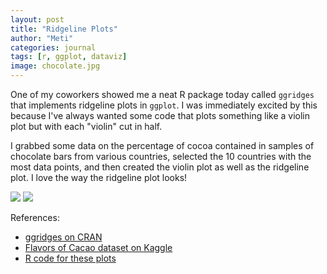 ```yaml
---
layout: post
title: "Ridgeline Plots"
author: "Meti"
categories: journal
tags: [r, ggplot, dataviz]
image: chocolate.jpg
---
```


One of my coworkers showed me a neat R package today called `ggridges` that implements ridgeline plots in `ggplot`. I was immediately excited by this because I've always wanted some code that plots something like a violin plot but with each "violin" cut in half.

I grabbed some data on the percentage of cocoa contained in samples of chocolate bars from various countries, selected the 10 countries with the most data points, and then created the violin plot as well as the ridgeline plot. I love the way the ridgeline plot looks!

![](https://meticulousdatascience.com/assets/img/chocolate_violin.png)
![](https://meticulousdatascience.com/assets/img/chocolate_ridgeline.png)

References:

- [ggridges on CRAN](https://cran.r-project.org/web/packages/ggridges/index.html)
- [Flavors of Cacao dataset on Kaggle](https://www.kaggle.com/fangya/chocolate-bar-rating-analysis/data)
- [R code for these plots](https://github.com/meticulousdatascience/mds-blog/blob/master/assets/code/chocolate.R)


